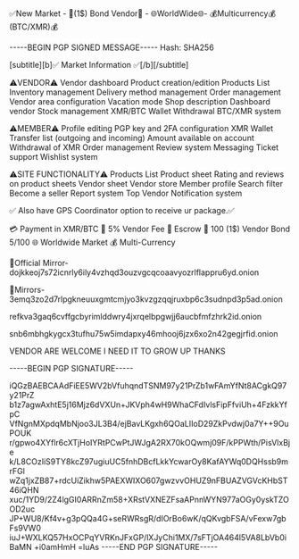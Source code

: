 
✅New Market - 👥(1$) Bond Vendor👥 - 🌐WorldWide🌐- 💰Multicurrency💰(BTC/XMR)💰

-----BEGIN PGP SIGNED MESSAGE-----
Hash: SHA256

[subtitle][b]✅ Market Information ✅[/b][/subtitle]

⚠️VENDOR⚠️
Vendor dashboard
Product creation/edition
Products List
Inventory management
Delivery method management
Order management
Vendor area configuration
Vacation mode
Shop description
Dashboard vendor
Stock management
XMR/BTC Wallet
Withdrawal BTC/XMR system

⚠️MEMBER⚠️
Profile editing
PGP key and 2FA configuration
XMR Wallet
Transfer list (outgoing and incoming)
Amount available on account
Withdrawal of XMR
Order management
Review system
Messaging
Ticket support
Wishlist system

⚠️SITE FUNCTIONALITY⚠️
Products List
Product sheet
Rating and reviews on product sheets
Vendor sheet
Vendor store
Member profile
Search filter
Become a seller
Report system
Top Vendor
Notification system

✅ Also have GPS Coordinator option to receive ur package.✅

💳 Payment in XMR/BTC
🎫 5% Vendor Fee
🐧 Escrow
👥 100 (1$) Vendor Bond 5/100
🌐 Worldwide Market
💰 Multi-Currency

🧅Official Mirror- 
dojkkeoj7s72icnrly6ily4vzhqd3ouzvgcqcoaavyozrlflappru6yd.onion

🧅Mirrors- 
3emq3zo2d7rlpgkneuuxgmtcmjyo3kvzgzqqjruxbp6c3sudnpd3p5ad.onion

refkva3gaq6cvffgcbyrimlddwry4jxrqelbpgwjj6aucbfmfzhrk2id.onion

snb6mbhgkygcx3tufhu75w5imdapxy46mhooj6jzx6xo2n42gegjrfid.onion


VENDOR ARE WELCOME I NEED IT TO GROW UP THANKS


-----BEGIN PGP SIGNATURE-----

iQGzBAEBCAAdFiEE5WV2bVfuhqndTSNM97y21PrZb1wFAmYfNt8ACgkQ97y21PrZ
b1z7agwAxhtE5j16Mjz6dVXUn+JKVph4wH9WhaCFdIvlsFipFfviUh+4FzkkYfpC
VfNgnMXpdqMbNjoo3JL3B4/ejBavLKgxh6QOaLIIoD29ZkPvdwj0a7Y++9OuPOUK
r/gpwo4XYflr6cXTjHoIYRtPCwPtJWJgA2RX70kOQwmj09F/kPPWth/PisVlxBje
k/L8COzIiS9TY8kcZ97ugiuUC5fnhDBcfLkkYcwarOy8KafAYWq0DQHssb9mrFGl
wZq1jxZB87+rdcUiZikhw5PAEXWIXO607gwzvvOHUZ9nFBUAZVGVcKHbST46iQHN
xuc/1YD9/2Z4lgGI0ARRnZm58+XRstVXNEZFsaAPnnWYN977aOGy0yskTZOOD2uc
JP+WU8/Kf4v+g3pQQa4G+seRWRsgR/dIOrBo6wK/qQKvgbFSA/vFexw7gbFs9VW0
iuJ+WXLKQ57HxOCPqYVRKnJFxGP/lXJyChi1MX/7sFTjOA464l5VA8LbVb0iBaMN
+i0amHmH
=luAs
-----END PGP SIGNATURE-----
